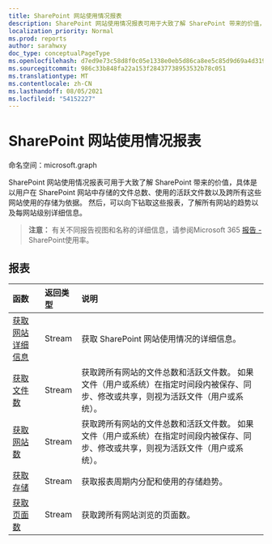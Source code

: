 ```yaml
---
title: SharePoint 网站使用情况报表
description: SharePoint 网站使用情况报表可用于大致了解 SharePoint 带来的价值，具体是以用户在 SharePoint 网站中存储的文件总数、使用的活跃文件数以及跨所有这些网站使用的存储为依据。 然后，可以向下钻取这些报表，了解所有网站的趋势以及每网站级别详细信息。
localization_priority: Normal
ms.prod: reports
author: sarahwxy
doc_type: conceptualPageType
ms.openlocfilehash: d7ed9e73c58d8f0c05e1338e0eb5d86ca8ee5c85d9d69a4d3194c9d81cc0cf9c
ms.sourcegitcommit: 986c33b848fa22a153f28437738953532b78c051
ms.translationtype: MT
ms.contentlocale: zh-CN
ms.lasthandoff: 08/05/2021
ms.locfileid: "54152227"
---
```

# <a name="sharepoint-site-usage-reports"></a>SharePoint 网站使用情况报表

命名空间：microsoft.graph

SharePoint 网站使用情况报表可用于大致了解 SharePoint 带来的价值，具体是以用户在 SharePoint 网站中存储的文件总数、使用的活跃文件数以及跨所有这些网站使用的存储为依据。 然后，可以向下钻取这些报表，了解所有网站的趋势以及每网站级别详细信息。

> **注意：** 有关不同报告视图和名称的详细信息，请参阅Microsoft 365 [报告 -](https://support.office.com/client/SharePoint-site-usage-4ecfb843-e5d5-464d-8bf6-7ed512a9b213)SharePoint使用率。

## <a name="reports"></a>报表

| 函数                                 | 返回类型 | 说明                              |
| :--------------------------------------- | :---------- | :--------------------------------------- |
| [获取网站详细信息](../api/reportroot-getsharepointsiteusagedetail.md) | Stream      | 获取 SharePoint 网站使用情况的详细信息。 |
| [获取文件数](../api/reportroot-getsharepointsiteusagefilecounts.md) | Stream      | 获取跨所有网站的文件总数和活跃文件数。 如果文件（用户或系统）在指定时间段内被保存、同步、修改或共享，则视为活跃文件（用户或系统）。 |
| [获取网站数](../api/reportroot-getsharepointsiteusagesitecounts.md) | Stream      | 获取跨所有网站的文件总数和活跃文件数。 如果文件（用户或系统）在指定时间段内被保存、同步、修改或共享，则视为活跃文件（用户或系统）。 |
| [获取存储](../api/reportroot-getsharepointsiteusagestorage.md) | Stream      | 获取报表周期内分配和使用的存储趋势。 |
| [获取页面数](../api/reportroot-getsharepointsiteusagepages.md) | Stream      | 获取跨所有网站浏览的页面数。 |

